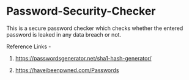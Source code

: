 # Password-Security-Checker
This is a secure password checker which checks whether the entered password is leaked in any data breach or not.

Reference Links - 
1. https://passwordsgenerator.net/sha1-hash-generator/ 


2. https://haveibeenpwned.com/Passwords 


